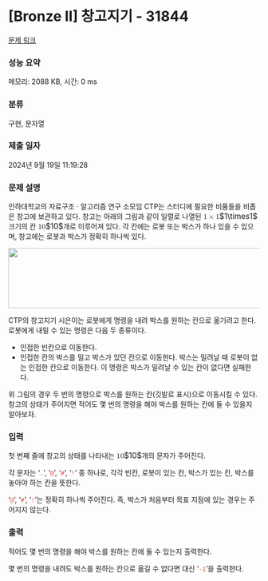# [Bronze II] 창고지기 - 31844 

[문제 링크](https://www.acmicpc.net/problem/31844) 

### 성능 요약

메모리: 2088 KB, 시간: 0 ms

### 분류

구현, 문자열

### 제출 일자

2024년 9월 19일 11:19:28

### 문제 설명

<p>인하대학교의 자료구조 · 알고리즘 연구 소모임 CTP는 스터디에 필요한 비품들을 비좁은 창고에 보관하고 있다. 창고는 아래의 그림과 같이 일렬로 나열된 <mjx-container class="MathJax" jax="CHTML" style="font-size: 109%; position: relative;"><mjx-math class="MJX-TEX" aria-hidden="true"><mjx-mn class="mjx-n"><mjx-c class="mjx-c31"></mjx-c></mjx-mn><mjx-mo class="mjx-n" space="3"><mjx-c class="mjx-cD7"></mjx-c></mjx-mo><mjx-mn class="mjx-n" space="3"><mjx-c class="mjx-c31"></mjx-c></mjx-mn></mjx-math><mjx-assistive-mml unselectable="on" display="inline"><math xmlns="http://www.w3.org/1998/Math/MathML"><mn>1</mn><mo>×</mo><mn>1</mn></math></mjx-assistive-mml><span aria-hidden="true" class="no-mathjax mjx-copytext">$1\times1$</span></mjx-container> 크기의 칸 <mjx-container class="MathJax" jax="CHTML" style="font-size: 109%; position: relative;"><mjx-math class="MJX-TEX" aria-hidden="true"><mjx-mn class="mjx-n"><mjx-c class="mjx-c31"></mjx-c><mjx-c class="mjx-c30"></mjx-c></mjx-mn></mjx-math><mjx-assistive-mml unselectable="on" display="inline"><math xmlns="http://www.w3.org/1998/Math/MathML"><mn>10</mn></math></mjx-assistive-mml><span aria-hidden="true" class="no-mathjax mjx-copytext">$10$</span></mjx-container>개로 이루어져 있다. 각 칸에는 로봇 또는 박스가 하나 있을 수 있으며, 창고에는 로봇과 박스가 정확히 하나씩 있다.</p>

<p style="text-align: center;"><img alt="" src="https://upload.acmicpc.net/5e262bc1-2767-4909-baec-62519e075145/-/preview/" style="height: 120px; width: 524px;"></p>

<p>CTP의 창고지기 시은이는 로봇에게 명령을 내려 박스를 원하는 칸으로 옮기려고 한다. 로봇에게 내릴 수 있는 명령은 다음 두 종류이다.</p>

<ul>
	<li>인접한 빈칸으로 이동한다.</li>
	<li>인접한 칸의 박스를 밀고 박스가 있던 칸으로 이동한다. 박스는 밀려날 때 로봇이 없는 인접한 칸으로 이동한다. 이 명령은 박스가 밀려날 수 있는 칸이 없다면 실패한다.</li>
</ul>

<p>위 그림의 경우 두 번의 명령으로 박스를 원하는 칸(깃발로 표시)으로 이동시킬 수 있다. 창고의 상태가 주어지면 적어도 몇 번의 명령을 해야 박스를 원하는 칸에 둘 수 있을지 알아보자.</p>

### 입력 

 <p>첫 번째 줄에 창고의 상태를 나타내는 <mjx-container class="MathJax" jax="CHTML" style="font-size: 109%; position: relative;"><mjx-math class="MJX-TEX" aria-hidden="true"><mjx-mn class="mjx-n"><mjx-c class="mjx-c31"></mjx-c><mjx-c class="mjx-c30"></mjx-c></mjx-mn></mjx-math><mjx-assistive-mml unselectable="on" display="inline"><math xmlns="http://www.w3.org/1998/Math/MathML"><mn>10</mn></math></mjx-assistive-mml><span aria-hidden="true" class="no-mathjax mjx-copytext">$10$</span></mjx-container>개의 문자가 주어진다.</p>

<p>각 문자는 ‘<span style="color:#e74c3c;"><code>.</code></span>’, ‘<span style="color:#e74c3c;"><code>@</code></span>’, ‘<span style="color:#e74c3c;"><code>#</code></span>’, ‘<span style="color:#e74c3c;"><code>!</code></span>’ 중 하나로, 각각 빈칸, 로봇이 있는 칸, 박스가 있는 칸, 박스를 놓아야 하는 칸을 뜻한다. </p>

<p>‘<span style="color:#e74c3c;"><code>@</code></span>’, ‘<span style="color:#e74c3c;"><code>#</code></span>’, ‘<span style="color:#e74c3c;"><code>!</code></span>’는 정확히 하나씩 주어진다. 즉, 박스가 처음부터 목표 지점에 있는 경우는 주어지지 않는다.</p>

### 출력 

 <p>적어도 몇 번의 명령을 해야 박스를 원하는 칸에 둘 수 있는지 출력한다.</p>

<p>몇 번의 명령을 내려도 박스를 원하는 칸으로 옮길 수 없다면 대신 ‘<span style="color:#e74c3c;"><code>-1</code></span>’을 출력한다.</p>


